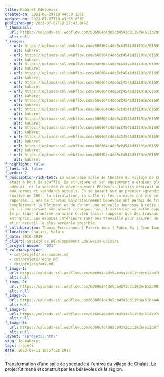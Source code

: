 ```yaml
---
title: Kabaret Edelweiss
created-on: 2021-08-29T18:44:50.135Z
updated-on: 2023-07-07T10:43:35.856Z
published-on: 2023-07-07T10:27:43.044Z
f_thumbnail:
  url: https://uploads-ssl.webflow.com/606064c4de5cb4541d3119de/613b2a54cfaac7eeca26c4ab_kabaret-thumb.jpg
  alt: null
f_images:
  - url: https://uploads-ssl.webflow.com/606064c4de5cb4541d3119de/61695804ddfe0a3ecd504ec1_DJI_0269-optimized.jpg
    alt: kabaret
  - url: https://uploads-ssl.webflow.com/606064c4de5cb4541d3119de/616958047e76a45eab5b4536_DJI_0220-optimized.jpg
    alt: kabaret
  - url: https://uploads-ssl.webflow.com/606064c4de5cb4541d3119de/616958071d7405b09e8936c3_DJI_0156-optimized.jpg
    alt: kabaret
  - url: https://uploads-ssl.webflow.com/606064c4de5cb4541d3119de/61695804e847ec32d3d9863b_DJI_0071.jpg
    alt: kabaret
  - url: https://uploads-ssl.webflow.com/606064c4de5cb4541d3119de/61695804e10708b22062a93f_DJI_0099-optimized.jpg
    alt: kabaret
  - url: https://uploads-ssl.webflow.com/606064c4de5cb4541d3119de/61695804b4249661008f3bbf_DJI_0151-optimized.jpg
    alt: kabaret
  - url: https://uploads-ssl.webflow.com/606064c4de5cb4541d3119de/61695805e847ec4b4ed9863c_6-cabaret_situationsplan-optimized.jpg
    alt: kabaret
  - url: https://uploads-ssl.webflow.com/606064c4de5cb4541d3119de/61695804e085ef2e05b735d0_7-Cabaret_EG-optimized.jpg
    alt: kabaret
  - url: https://uploads-ssl.webflow.com/606064c4de5cb4541d3119de/6169580300c57d1f52daa483_8-Cabaret_OG-optimized.jpg
    alt: kabaret
  - url: https://uploads-ssl.webflow.com/606064c4de5cb4541d3119de/616958038c059628101e789a_9-Cabaret_L%C3%A4ngsSchnitt-optimized.jpg
    alt: kabaret
  - url: https://uploads-ssl.webflow.com/606064c4de5cb4541d3119de/61695803ad884839c752e5fd_11-Cabaret_Querschnitt-optimized.jpg
    alt: kabaret
  - url: https://uploads-ssl.webflow.com/606064c4de5cb4541d3119de/61695803bc31d73f138e00ec_10-Cabaret_Fassade-optimized.jpg
    alt: kabaret
  - url: https://uploads-ssl.webflow.com/606064c4de5cb4541d3119de/6169580440840ab5542d1d32_DJI_0243-optimized.jpg
    alt: kabaret
f_highlight: false
f_faetured: false
f_order: 2
f_description-rich-text: La vénérable salle de théâtre du village de Chalais
  était à bout de souffle. Sa structure et son équipement n'étaient plus
  adéquat, et la société de développement Edelweiss-Loisirs désirait un outil
  aux normes et standards actuels. En se basant sur un premier agrandissement
  réalisé en 2001, la circulation, la salle et les services ont été entièrement
  repensés. 3 ans de travaux majoritairement bénévole ont permis de transformer
  complètement le bâtiment et de donner une nouvelle jeunesse à cette salle tout
  en lui conservant son aspect iconique. Seul l'extension en béton apparent et
  le portique d'entrée en acier Corten laisse supposer que des travaux ont été
  entrepris. Les espaces intérieurs sont eux travaillé pour assurer un confort
  et un accueil le plus agréable possible.
f_collaboration: Thomas Perruchoud | Pierre Amos | Fabio Sa | Jean Iwanowski | SDE
f_location: Chalais, Valais
f_date: 2016-2019
f_client: Société de Développement Edelweiss-Loisirs
f_project-number: "021"
f_related-project:
  - cms/projets/les-combes.md
  - cms/projets/rechy.md
  - cms/projets/nax.md
f_image-1:
  url: https://uploads-ssl.webflow.com/606064c4de5cb4541d3119de/612bd7b1c64ea44dee81c647_7%20Cabaret_EG.png
  alt: null
f_image-2:
  url: https://uploads-ssl.webflow.com/606064c4de5cb4541d3119de/612b981a6f6663e22237fb3a_DJI_0269.jpg
  alt: null
f_image-3:
  url: https://uploads-ssl.webflow.com/606064c4de5cb4541d3119de/610aa4ec918aa521a11dbb41_9%20Cabaret_L%C3%A4ngsSchnitt.png
  alt: null
f_image-4:
  url: https://uploads-ssl.webflow.com/606064c4de5cb4541d3119de/612b97eb9bf9b636c15eb40e_DJI_0220.jpg
  alt: null
f_image-5:
  url: https://uploads-ssl.webflow.com/606064c4de5cb4541d3119de/612b9f73b42a1d664e97d251_DJI_0099.jpg
  alt: null
layout: "[projets].html"
slug: le-kabaret
tags: projets
date: 2023-07-11T10:57:26.201Z
---
```


Transformation d'une salle de spectacle à l'entrée du village de Chalais. Le projet fut mené et construit par les bénévoles de la région.
